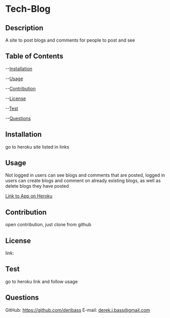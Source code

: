 # Tech-Blog		
## Description
A site to post blogs and comments for people to post and see
## Table of Contents
--[Installation](#installation)

--[Usage](#usage)

--[Contribution](#contribution)

--[License](#license)

--[Test](#test)

--[Questions](#questions)

## Installation
go to heroku site listed in links
## Usage
Not logged in users can see blogs and comments that are posted, logged in users can create blogs and comment on already existing blogs, as well as delete blogs they  have posted

[Link to App on Heroku](https://tech-blog-derek.herokuapp.com/)
## Contribution
open contribution, just clone from github
## License
link: 

## Test
go to heroku link and follow usage
## Questions
GitHub: https://github.com/derjbass
E-mail: derek.j.bass@gmail.com

